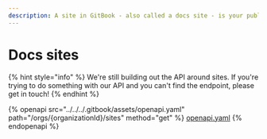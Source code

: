 ```yaml
---
description: A site in GitBook - also called a docs site - is your published content.
---
```


# Docs sites

{% hint style="info" %}
We're still building out the API around sites. If you're trying to do something with our API and you can't find the endpoint, please get in touch!
{% endhint %}

{% openapi src="../../../.gitbook/assets/openapi.yaml" path="/orgs/{organizationId}/sites" method="get" %}
[openapi.yaml](../../../.gitbook/assets/openapi.yaml)
{% endopenapi %}

